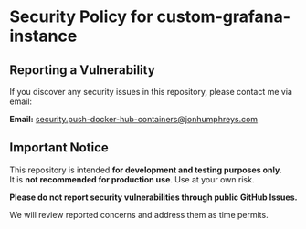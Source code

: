 # Security Policy for custom-grafana-instance

## Reporting a Vulnerability

If you discover any security issues in this repository, please contact me via email:

**Email:** security.push-docker-hub-containers@jonhumphreys.com

## Important Notice

This repository is intended **for development and testing purposes only**.  
It is **not recommended for production use**. Use at your own risk.

**Please do not report security vulnerabilities through public GitHub Issues.**

We will review reported concerns and address them as time permits.
